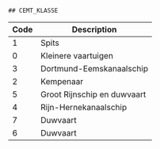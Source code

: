 	## CEMT_KLASSE			
				
|	Code	|	Description	|
|	---	|	---	|
|	1	|	Spits	|
|	0	|	Kleinere vaartuigen	|
|	3	|	Dortmund-Eemskanaalschip	|
|	2	|	Kempenaar	|
|	5	|	Groot Rijnschip en duwvaart	|
|	4	|	Rijn-Hernekanaalschip	|
|	7	|	Duwvaart	|
|	6	|	Duwvaart	|
